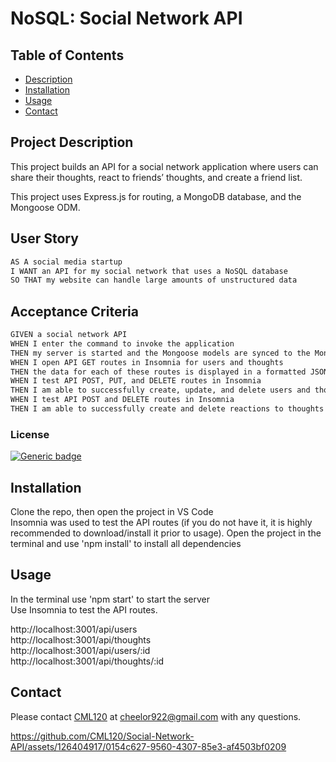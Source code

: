
  
  # NoSQL: Social Network API

  ## Table of Contents
  - [Description](#project-description)
  - [Installation](#installation)
  - [Usage](#usage)
  - [Contact](#contact)


  ## Project Description
  This project builds an API for a social network application where users can share their thoughts, react to friends’ thoughts, and create a friend list. 

  This project uses Express.js for routing, a MongoDB database, and the Mongoose ODM.
    
  
## User Story

```md
AS A social media startup
I WANT an API for my social network that uses a NoSQL database
SO THAT my website can handle large amounts of unstructured data
```

## Acceptance Criteria

```md
GIVEN a social network API
WHEN I enter the command to invoke the application
THEN my server is started and the Mongoose models are synced to the MongoDB database
WHEN I open API GET routes in Insomnia for users and thoughts
THEN the data for each of these routes is displayed in a formatted JSON
WHEN I test API POST, PUT, and DELETE routes in Insomnia
THEN I am able to successfully create, update, and delete users and thoughts in my database
WHEN I test API POST and DELETE routes in Insomnia
THEN I am able to successfully create and delete reactions to thoughts and add and remove friends to a user’s friend list
```
  ### License 

  [![Generic badge](https://img.shields.io/badge/License-MIT-green.svg)](https://choosealicense.com/licenses/mit/.)
  
   

  
  ## Installation 
  Clone the repo, then open the project in VS Code  
  Insomnia was used to test the API routes (if you do not have it, it is highly recommended to download/install it prior to usage).
  Open the project in the terminal and use 'npm install' to install all dependencies


  ## Usage 
  In the terminal use 'npm start' to start the server  
  Use Insomnia to test the API routes.  

  http://localhost:3001/api/users  
  http://localhost:3001/api/thoughts  
  http://localhost:3001/api/users/:id  
  http://localhost:3001/api/thoughts/:id    

  ## Contact
  Please contact [CML120](https://github.com/CML120) at cheelor922@gmail.com with any questions.


https://github.com/CML120/Social-Network-API/assets/126404917/0154c627-9560-4307-85e3-af4503bf0209


